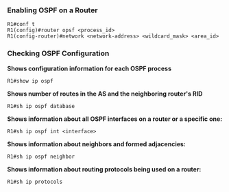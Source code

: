 ### Enabling OSPF on a Router

```
R1#conf t
R1(config)#router opsf <process_id>
R1(config-router)#network <network-address> <wildcard_mask> <area_id>
```

### Checking OSPF Configuration

**Shows configuration information for each OSPF process**
```
R1#show ip ospf
```

**Shows number of routes in the AS and the neighboring router's RID**
```
R1#sh ip ospf database
```

**Shows information about all OSPF interfaces on a router or a specific one:**
```
R1#sh ip ospf int <interface>
```

**Shows information about neighbors and formed adjacencies:**
```
R1#sh ip ospf neighbor
```

**Shows information about routing protocols being used on a router:**
```
R1#sh ip protocols
```